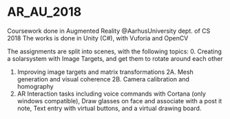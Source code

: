 # AR_AU_2018

Coursework done in Augmented Reality @AarhusUniversity dept. of CS 2018
The works is done in Unity (C#), with Vuforia and OpenCV

The assignments are split into scenes, with the following topics:
0. Creating a solarsystem with Image Targets, and get them to rotate around each other
1. Improving image targets and matrix transformations
2A. Mesh generation and visual coherence
2B. Camera calibration and homography
3. AR Interaction tasks including voice commands with Cortana (only windows compatible), Draw glasses on face and associate with a post it note, Text entry with virtual buttons, and a virtual drawing board.
